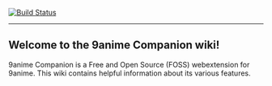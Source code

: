 [![Build Status](https://travis-ci.org/lap00zza/9anime-Companion-Wiki.svg?branch=master)](https://travis-ci.org/lap00zza/9anime-Companion-Wiki)

<hr>

## Welcome to the 9anime Companion wiki!

9anime Companion is a Free and Open Source (FOSS) webextension for 9anime. This wiki contains helpful information about its various features.